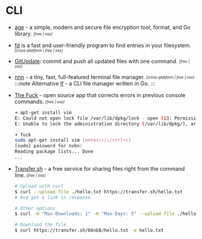 # CLI

- [age](https://github.com/FiloSottile/age) - a simple, modern and secure file encryption tool, format, and Go library. <sub><sup>*[free | oss]*</sup></sub>

- [fd](https://github.com/sharkdp/fd) is a fast and user-friendly program to find entries in your filesystem. <sub><sup>*[cross-platform | free | oss]*</sup></sub>

- [GitUpdate](https://github.com/nikitavoloboev/gitupdate): commit and push all updated files with one command. <sub><sup>*[free | oss]*</sup></sub>

- [nnn](https://github.com/jarun/nnn) - a tiny, fast, full-featured terminal file manager. <sub><sup>*[cross-platform | free | oss]*</sup></sub>
  :::note Alternative
  [lf](https://github.com/gokcehan/lf) - a CLI file manager written in Go.
  :::

- [The Fuck](https://github.com/nvbn/thefuck) - open source app that corrects errors in previous console commands. <sub><sup>*[free | oss]*</sup></sub>
  ```bash
  ➜ apt-get install vim
  E: Could not open lock file /var/lib/dpkg/lock - open (13: Permission denied)
  E: Unable to lock the administration directory (/var/lib/dpkg/), are you root?

  ➜ fuck
  sudo apt-get install vim [enter/↑/↓/ctrl+c]
  [sudo] password for nvbn:
  Reading package lists... Done
  ...
  ```

- [Transfer.sh](https://transfer.sh) - a free service for sharing files right from the command line. <sub><sup>*[free | oss]*</sup></sub>
  ```bash
  # Upload with curl
  $ curl --upload-file ./hello.txt https://transfer.sh/hello.txt  
  # And get a link in response

  # Other options
  $ curl -H "Max-Downloads: 1" -H "Max-Days: 5" --upload-file ./hello.txt https://transfer.sh/hello.txt

  # Download the file 
  $ curl https://transfer.sh/66nb8/hello.txt -o hello.txt
  ```
